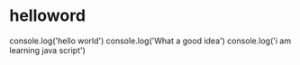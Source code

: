 # helloword

console.log('hello world')
console.log('What a good idea')
console.log('i am learning java script')
